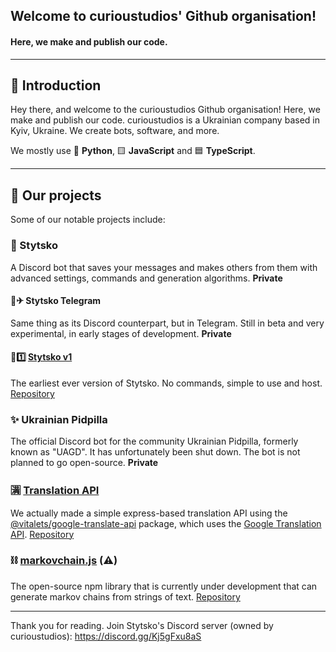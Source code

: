 ## Welcome to curioustudios' Github organisation!
#### Here, we make and publish our code.
---
## 👋 Introduction
Hey there, and welcome to the curioustudios Github organisation! Here, we make and publish our code.
curioustudios is a Ukrainian company based in Kyiv, Ukraine. We create bots, software, and more.

We mostly use 🐍 **Python**, 🟨 **JavaScript** and 🟦 **TypeScript**.

---
## 🚀 Our projects
Some of our notable projects include:

### 🚜 Stytsko
A Discord bot that saves your messages and makes others from them with advanced settings, commands and generation algorithms. **Private**
#### 🚜✈ Stytsko Telegram
Same thing as its Discord counterpart, but in Telegram. Still in beta and very experimental, in early stages of development. **Private**
#### 🚜1️⃣ [Stytsko v1](https://github.com/curioustudios/stytsko-v1)
The earliest ever version of Stytsko. No commands, simple to use and host. [Repository](https://github.com/curioustudios/stytsko-v1)

### ✨ Ukrainian Pidpilla
The official Discord bot for the community Ukrainian Pidpilla, formerly known as "UAGD". It has unfortunately been shut down. The bot is not planned to go open-source. **Private**

### 🈵 [Translation API](https://github.com/curioustudios/translation-api)
We actually made a simple express-based translation API using the [@vitalets/google-translate-api](https://www.npmjs.com/package/@vitalets/google-translate-api) package, which uses the [Google Translation API](https://cloud.google.com/translate/docs/reference/rest). [Repository](https://github.com/curioustudios/translation-api)

### ⛓ [markovchain.js](https://github.com/curioustudios/markovchain.js) (⚠)
The open-source npm library that is currently under development that can generate markov chains from strings of text. [Repository](https://github.com/curioustudios/markovchain.js)

---

Thank you for reading. Join Stytsko's Discord server (owned by curioustudios): 
https://discord.gg/Kj5gFxu8aS
